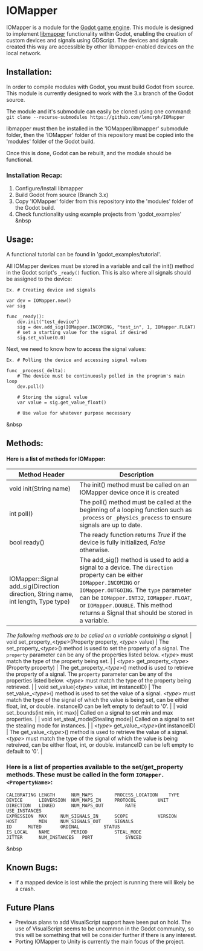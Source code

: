 # IOMapper

IOMapper is a module for the [Godot game engine](https://github.com/godotengine/godot). This module is designed to implement [libmapper](https://github.com/libmapper/libmapper) functionality within Godot, enabling the creation of custom devices and signals using GDScript. The devices and signals created this way are accessible by other libmapper-enabled devices on the local network.

## Installation:
In order to compile modules with Godot, you must build Godot from source. This module is
currently designed to work with the 3.x branch of the Godot source. 

The module and it's submodule can easily be cloned using one command: `git clone --recurse-submodules https://github.com/lemurph/IOMapper`

libmapper must then be installed in the 'IOMapper/libmapper' submodule folder, then the 'IOMapper' folder of this repository must be copied into the 'modules' folder of the Godot build.

Once this is done, Godot can be rebuilt, and the module should be functional.

### Installation Recap:

1. Configure/Install libmapper
2. Build Godot from source (Branch 3.x)
3. Copy 'IOMapper' folder from this repository into the 'modules' folder of the Godot build.
4. Check functionality using example projects from 'godot_examples'
&nbsp  


## Usage:

A functional tutorial can be found in 'godot_examples/tutorial'.

All IOMapper devices must be stored in a variable and call the init() method in the Godot script's `_ready()` fuction. This is also where all signals should be assigned to the device:

```GDScript
Ex. # Creating device and signals     
            
var dev = IOMapper.new()
var sig

func _ready():
    dev.init("test_device")
    sig = dev.add_sig(IOMapper.INCOMING, "test_in", 1, IOMapper.FLOAT)
    # set a starting value for the signal if desired
    sig.set_value(0.0)
```
    
Next, we need to know how to access the signal values:

```GDScript
Ex. # Polling the device and accessing signal values

func _process(_delta):
    # The device must be continuously polled in the program's main loop
    dev.poll()

    # Storing the signal value
    var value = sig.get_value_float()

    # Use value for whatever purpose necessary
```
&nbsp  

## Methods:

#### Here is a list of methods for IOMapper:
| Method Header | Description  |
|------------------|--------------|
| void init(String name)  | The init() method must be called on an IOMapper device once it is created |
| int poll()  | The poll() method must be called at the beginning of a looping function such as `_process` or `_physics_process` to ensure signals are up to date.  |
| bool ready()  | The ready function returns *True* if the device is fully initialized, *False* otherwise. |
| IOMapper::Signal add_sig(Direction direction, String name, int length, Type type)  | The add_sig() method is used to add a signal to a device. The `direction` property can be either `IOMapper.INCOMING` or `IOMapper.OUTGOING`. The `type` parameter can be `IOMapper.INT32`, `IOMapper.FLOAT`, or `IOMapper.DOUBLE`. This method returns a Signal that should be stored in a variable.|
_The following methods are to be called on a variable containing a signal_:
| void set_property_<_type_>(Property property, <_type_> value)  | The set_property_<_type_>() method is used to set the property of a signal. The `property` parameter can be any of the properties listed below. <_type_> must match the type of the property being set. |
| <_type_> get_property_<_type_>(Property property)  | The get_property_<_type_>() method is used to retrieve the property of a signal. The `property` parameter can be any of the properties listed below. <_type_> must match the type of the property being retrieved. |
| void set_value(<_type_> value, int instanceID)  | The set_value_<_type_>() method is used to set the value of a signal. <_type_> must match the type of the signal of which the value is being set, can be either float, int, or double. instanceID can be left empty to default to '0'. |
| void set_bounds(int min, int max)| Called on a signal to set min and max properties. |
| void set_steal_mode(Stealing mode)| Called on a signal to set the stealing mode for instances. |
| <_type_> get_value_<_type_>(int instanceID) | The get_value_<_type_>() method is used to retrieve the value of a signal. <_type_> must match the type of the signal of which the value is being retreived, can be either float, int, or double. instanceID can be left empty to default to '0'. |

### Here is a list of properties available to the set/get_property methods. These must be called in the form `IOMapper.<PropertyName>`:

```
CALIBRATING	LENGTH		NUM_MAPS		PROCESS_LOCATION	TYPE
DEVICE		LIBVERSION	NUM_MAPS_IN		PROTOCOL		UNIT
DIRECTION	LINKED		NUM_MAPS_OUT		RATE			USE_INSTANCES
EXPRESSION	MAX		NUM_SIGNALS_IN		SCOPE			VERSION
HOST		MIN		NUM_SIGNALS_OUT		SIGNALS			
ID		MUTED		ORDINAL			STATUS			
IS_LOCAL	NAME		PERIOD			STEAL_MODE			
JITTER		NUM_INSTANCES	PORT			SYNCED			
```

&nbsp  
## Known Bugs:
   - If a mapped device is lost while the project is running there will likely be a crash.

## Future Plans
   - Previous plans to add VisualScript support have been put on hold. The use of VisualScript seems to be uncommon in the Godot community, so this will be            something that will be consider further if there is any interest.
   - Porting IOMapper to Unity is currently the main focus of the project.

	

